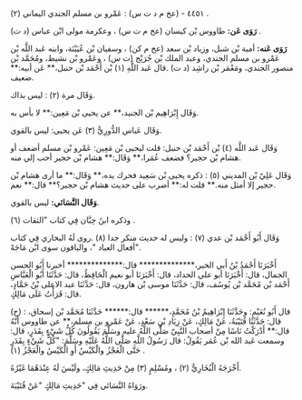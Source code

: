 ٤٤٥١ - (عخ م د ت س) : عَمْرو بن مسلم الجندي اليماني (٢) .

**رَوَى عَن:** طاووس بْن كيسان (عخ م ت س) ، وعكرمة مولى ابْن عباس (د ت) .

**رَوَى عَنه:** أمية بْن شبل، وزياد بْن سعد (عخ م كن) ، وسفيان بْن عُيَيْنَة، وابنه عَبد اللَّه بْن عَمْرو بن مسلم الجندي، وعبد الملك بْن جُرَيْج (ت س) ، وعَمْرو بْن نشيط، ومُحَمَّد بْن منصور الجندي، ومَعْمَر بْن راشِد (د ت) .قال عَبد اللَّهِ (١) بْن أَحْمَد بْن حنبل،** عَن أبيه:** ضعيف.

وَقَال مرة (٢) : ليس بذاك.

وَقَال إِبْرَاهِيم بْن الجنيد،** عن يحيى بْن مَعِين:** لا بأس به.

وَقَال عَباس الدُّورِيُّ (٣) عَن يحيى: ليس بالقوي.

وَقَال عَبد اللَّه (٤) بْن أَحْمَد بْن حنبل: قلت ليحيى بْن مَعِين: عَمْرو بْن مسلم أضعف أو هشام بْن حجير؟ فضعف عُمَرا،** وَقَال:** هشام بْن حجير أحب إلي منه.

وَقَال عَلِيّ بْن المديني (٥) : ذكره يحيى بْن سَعِيد فحرك يده،** وَقَال:** ما أرى هشام بْن حجير إلا أمثل منه.** قلت له:** أضرب على حديث هشام بْن حجير؟** قال:** نعم.

**وَقَال النَّسَائي:** ليس بالقوي.

وذكره ابنُ حِبَّان فِي كتاب "الثقات (٦) .

وَقَال أَبُو أَحْمَد بْن عدي (٧) : وليس له حديث منكر جدا (٨) .روى لَهُ البخاري فِي كتاب "أفعال العباد "، والباقون سوى ابْن مَاجَهْ.

أَخْبَرَنَا أَحْمَدُ بْنُ أَبي الخير،************** قال:************** أخبرنا أَبُو الحسن الجمال، قال: أَخْبَرَنَا أبو علي الحداد، قال: أَخْبَرَنَا أبو نعيم الْحَافِظُ، قال: حَدَّثَنَا أَبُو الْعَبَّاسِ أَحْمَد بْن مُحَمَّد بْن يُوسُف، قال: حَدَّثَنَا موسى بْن هارون، قال: حَدَّثَنَا عبد الاعلى بْنُ حَمَّادٍ، قال: قَرَأْتُ عَلَى مَالِكٍ.

(ح) : قال أَبُو نُعَيْمٍ: وحَدَّثَنَا إِبْرَاهِيمُ بْنُ مُحَمَّدٍ،****** قال:****** حَدَّثَنَا مُحَمَّد بْن إسحاق، قال: حَدَّثَنَا قُتَيْبَةُ، عَنْ مَالِكٍ، عَنْ زِيَادِ بْنِ سَعْدٍ، عَنْ عَمْرو بن مسلم،** عن طاووس أَنَّهُ قال:** أَدْرَكْتُ نَاسًا مِنْ أصحاب النَّبِيّ صَلَّى اللَّهُ عليه وسَلَّمَ يَقُولُونَ كُلُّ شَيْءٍ بِقَدَرٍ، قال: وسمعت عَبد الله بْن عُمَر يَقُولُ: قال رَسُولُ اللَّهِ صَلَّى اللَّهُ عَلَيْهِ وسَلَّمَ: "كُلُّ شَيْءٍ بِقَدَرٍ حَتَّى الْعَجْزُ والْكَيْسُ أَوِ الْكَيْسُ والْعَجْزُ (١) .

أَخْرَجَهُ الْبُخَارِيُّ (٢) ، ومُسْلِمٍ (٣) مِنْ حَدِيثِ مَالِكٍ، ولَيْسَ لَهُ عِنْدَهُمَا غَيْرُهُ.

ورَوَاهُ النَّسَائي فِي "حَدِيثِ مَالِكٍ "عَنْ قُتَيْبَةَ.